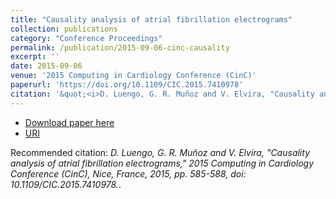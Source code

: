 ```yaml
---
title: "Causality analysis of atrial fibrillation electrograms"
collection: publications
category: "Conference Proceedings"
permalink: /publication/2015-09-06-cinc-causality
excerpt: ''
date: 2015-09-06
venue: '2015 Computing in Cardiology Conference (CinC)'
paperurl: 'https://doi.org/10.1109/CIC.2015.7410978'
citation: '&quot;<i>D. Luengo, G. R. Muñoz and V. Elvira, "Causality analysis of atrial fibrillation electrograms," 2015 Computing in Cardiology Conference (CinC), Nice, France, 2015, pp. 585-588, doi: 10.1109/CIC.2015.7410978.</i>.&quot;.'
---
```


* [Download paper here](https://doi.org/10.1109/CIC.2015.7410978)
* [URI](https://hdl.handle.net/10016/34814)

Recommended citation: <i>D. Luengo, G. R. Muñoz and V. Elvira, "Causality analysis of atrial fibrillation electrograms," 2015 Computing in Cardiology Conference (CinC), Nice, France, 2015, pp. 585-588, doi: 10.1109/CIC.2015.7410978.</i>.
